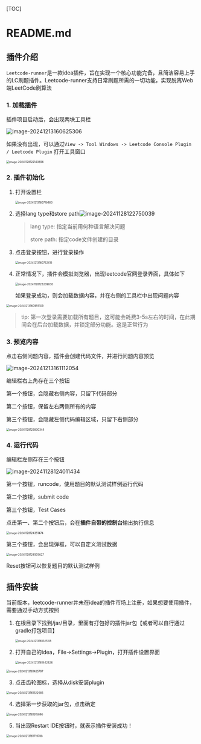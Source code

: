 [TOC]

# README.md



## 插件介绍

`Leetcode-runner`是一款idea插件，旨在实现一个核心功能完备，且简洁容易上手的LC刷题插件。Leetcode-runner支持日常刷题所需的一切功能，实现脱离Web端LeetCode刷算法



### 1. 加载插件

插件项目启动后，会出现两块工具栏

![image-20241213160625306](README.assets/image-20241213160625306.png)



如果没有出现，可以通过`View -> Tool Windows -> Leetcode Console Plugin / Leetcode Plugin` 打开工具窗口

<img src="README.assets/image-20241128122143896.png" alt="image-20241128122143896" style="zoom:50%;" />





### 2. 插件初始化

1. 打开设置栏

   <img src="README.assets/image-20241213160716483.png" alt="image-20241213160716483" style="zoom: 50%;" />

2. 选择lang type和store path![image-20241128122750039](README.assets/image-20241128122750039.png)

   > lang type: 指定当前用何种语言解决问题
   >
   > store path: 指定code文件创建的目录

3. 点击登录按钮，进行登录操作

   <img src="README.assets/image-20241213160752415.png" alt="image-20241213160752415" style="zoom:50%;" />

4. 正常情况下，插件会模拟浏览器，出现leetcode官网登录界面，具体如下

   <img src="README.assets/image-20241128123239830.png" alt="image-20241128123239830" style="zoom: 50%;" />

   如果登录成功，则会加载数据内容，并在右侧的工具栏中出现问题内容

<img src="README.assets/image-20241213160955109.png" alt="image-20241213160955109" style="zoom:50%;" />



> tip: 第一次登录需要加载所有题目，这可能会耗费3-5s左右的时间，在此期间会在后台加载数据，并锁定部分功能。这是正常行为





### 3. 预览内容

点击右侧问题内容，插件会创建代码文件，并进行问题内容预览

![image-20241213161112054](README.assets/image-20241213161112054.png)



编辑栏右上角存在三个按钮

第一个按钮，会隐藏右侧内容，只留下代码部分

第二个按钮，保留左右两侧所有的内容

第三个按钮，会隐藏左侧代码编辑区域，只留下右侧部分

<img src="README.assets/image-20241128123830344.png" alt="image-20241128123830344" style="zoom:50%;" />





### 4. 运行代码

编辑栏左侧存在三个按钮

![image-20241128124011434](README.assets/image-20241128124011434.png)

第一个按钮，runcode，使用题目的默认测试样例运行代码

第二个按钮，submit code

第三个按钮，Test Cases



点击第一、第二个按钮后，会在**插件自带的控制台**输出执行信息

<img src="README.assets/image-20241128124351474.png" alt="image-20241128124351474" style="zoom:50%;" />



第三个按钮，会出现弹框，可以自定义测试数据

<img src="README.assets/image-20241128124505627.png" alt="image-20241128124505627" style="zoom:50%;" />

Reset按钮可以恢复题目的默认测试样例



## 插件安装

当前版本，leetcode-runner并未在idea的插件市场上注册，如果想要使用插件，需要通过手动方式按照



1. 在根目录下找到/jar/目录，里面有打包好的插件jar包【或者可以自行通过gradle打包项目】

   <img src="README.assets/image-20241213161325118.png" alt="image-20241213161325118" style="zoom:50%;" />

2. 打开自己的idea，File->Settings->Plugin，打开插件设置界面

   <img src="README.assets/image-20241213161442826.png" alt="image-20241213161442826" style="zoom:50%;" />

<img src="README.assets/image-20241213161425797.png" alt="image-20241213161425797" style="zoom:50%;" />



3. 点击齿轮图标，选择从disk安装plugin

<img src="README.assets/image-20241213161522585.png" alt="image-20241213161522585" style="zoom:50%;" />

4. 选择第一步获取的jar包，点击确定

<img src="README.assets/image-20241213161615696.png" alt="image-20241213161615696" style="zoom:50%;" />

5. 当出现Restart IDE按钮时，就表示插件安装成功！

<img src="README.assets/image-20241213161719788.png" alt="image-20241213161719788" style="zoom:50%;" />